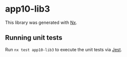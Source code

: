 # app10-lib3

This library was generated with [Nx](https://nx.dev).

## Running unit tests

Run `nx test app10-lib3` to execute the unit tests via [Jest](https://jestjs.io).
